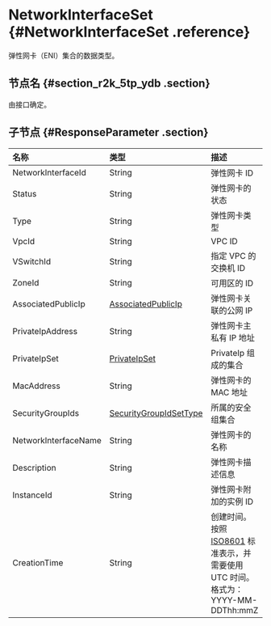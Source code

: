 # NetworkInterfaceSet {#NetworkInterfaceSet .reference}

弹性网卡（ENI）集合的数据类型。

## 节点名 {#section_r2k_5tp_ydb .section}

由接口确定。

## 子节点 {#ResponseParameter .section}

|名称|类型|描述|
|:-|:-|:-|
|NetworkInterfaceId|String|弹性网卡 ID|
|Status|String|弹性网卡的状态|
|Type|String|弹性网卡类型|
|VpcId|String|VPC ID|
|VSwitchId|String|指定 VPC 的交换机 ID|
|ZoneId|String|可用区的 ID|
|AssociatedPublicIp|[AssociatedPublicIp](cn.zh-CN/API参考/数据类型/AssociatedPublicIp.md#)|弹性网卡关联的公网 IP|
|PrivateIpAddress|String|弹性网卡主私有 IP 地址|
|PrivateIpSet|[PrivateIpSet](cn.zh-CN/API参考/数据类型/PrivateIpSet.md#)|PrivateIp 组成的集合|
|MacAddress|String|弹性网卡的 MAC 地址|
|SecurityGroupIds|[SecurityGroupIdSetType](cn.zh-CN/API参考/数据类型/SecurityGroupIdSetType.md#)|所属的安全组集合|
|NetworkInterfaceName|String|弹性网卡的名称|
|Description|String|弹性网卡描述信息|
|InstanceId|String|弹性网卡附加的实例 ID|
|CreationTime|String|创建时间。按照 [ISO8601](cn.zh-CN/API参考/附录/时间格式.md#) 标准表示，并需要使用 UTC 时间。 格式为：YYYY-MM-DDThh:mmZ|

